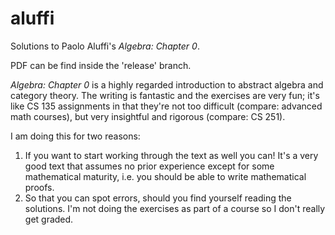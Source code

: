 # aluffi
Solutions to Paolo Aluffi's *Algebra: Chapter 0*.

PDF can be find inside the 'release' branch.

*Algebra: Chapter 0* is a highly regarded introduction to abstract algebra and category theory. The writing is fantastic and the exercises are very fun; it's like CS 135 assignments in that they're not too difficult (compare: advanced math courses), but very insightful and rigorous (compare: CS 251).

I am doing this for two reasons:
1. If you want to start working through the text as well you can! It's a very good text that assumes no prior experience except for some mathematical maturity, i.e. you should be able to write mathematical proofs.
2. So that you can spot errors, should you find yourself reading the solutions. I'm not doing the exercises as part of a course so I don't really get graded.
